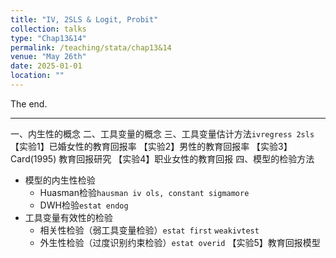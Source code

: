 ```yaml
---
title: "IV, 2SLS & Logit, Probit"
collection: talks
type: "Chap13&14"
permalink: /teaching/stata/chap13&14
venue: "May 26th"
date: 2025-01-01
location: ""
---
```


The end.

---

一、内生性的概念
二、工具变量的概念
三、工具变量估计方法`ivregress 2sls`
    【实验1】已婚女性的教育回报率
    【实验2】男性的教育回报率
    【实验3】 Card(1995) 教育回报研究
    【实验4】职业女性的教育回报
四、模型的检验方法
- 模型的内生性检验
  - Huasman检验`hausman iv ols, constant sigmamore`
  - DWH检验`estat endog`
- 工具变量有效性的检验
  - 相关性检验（弱工具变量检验）`estat first` `weakivtest`
  - 外生性检验（过度识别约束检验）`estat overid`
    【实验5】教育回报模型
